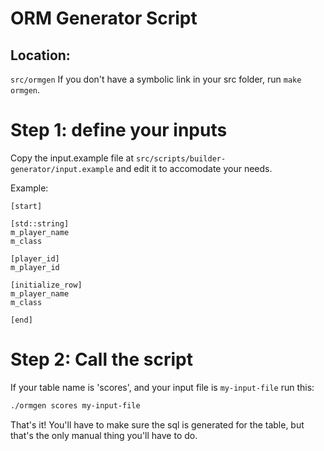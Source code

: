 # ORM Generator Script

## Location: 
`src/ormgen`
If you don't have a symbolic link in your src folder, run `make ormgen`.


# Step 1: define your inputs
Copy the input.example file at `src/scripts/builder-generator/input.example`
and edit it to accomodate your needs. 

Example:
```
[start]

[std::string]
m_player_name
m_class

[player_id]
m_player_id

[initialize_row]
m_player_name
m_class

[end]
```

# Step 2: Call the script

If your table name is 'scores', and your input file is `my-input-file` run this:

```sh
./ormgen scores my-input-file
```

That's it! You'll have to make sure the sql is generated for the table, but that's
the only manual thing you'll have to do.

